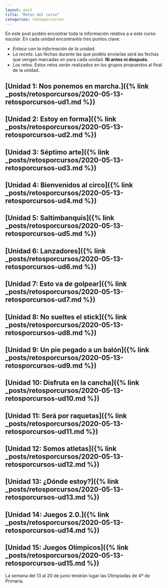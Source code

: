 ```yaml
---
layout: post
title: "Retos del curso"
categories: retosporcursos
---
```


En este post podéis encontrar toda la información relativa a a este curso escolar. En cada unidad encontraréis tres puntos clave:
* *Enlace con la información de la unidad*.
* *La receta*. Las fechas durante las que podéis enviarlas será las fechas que vengan marcadas en para cada unidad. **Ni antes ni después**.
* *Los retos*. Estos retos serán realizados en los grupos propuestos al final de la unidad.



## [Unidad 1: Nos ponemos en marcha.]({% link _posts/retosporcursos/2020-05-13-retosporcursos-ud1.md %})

## [Unidad 2: Estoy en forma]({% link _posts/retosporcursos/2020-05-13-retosporcursos-ud2.md %})

## [Unidad 3: Séptimo arte]({% link _posts/retosporcursos/2020-05-13-retosporcursos-ud3.md %})

## [Unidad 4: Bienvenidos al circo]({% link _posts/retosporcursos/2020-05-13-retosporcursos-ud4.md %})

## [Unidad 5: Saltimbanquis]({% link _posts/retosporcursos/2020-05-13-retosporcursos-ud5.md %})

## [Unidad 6: Lanzadores]({% link _posts/retosporcursos/2020-05-13-retosporcursos-ud6.md %})
       
## [Unidad 7: Esto va de golpear]({% link _posts/retosporcursos/2020-05-13-retosporcursos-ud7.md %})

## [Unidad 8: No sueltes el stick]({% link _posts/retosporcursos/2020-05-13-retosporcursos-ud8.md %})

## [Unidad 9: Un pie pegado a un balón]({% link _posts/retosporcursos/2020-05-13-retosporcursos-ud9.md %})

## [Unidad 10: Disfruta en la cancha]({% link _posts/retosporcursos/2020-05-13-retosporcursos-ud10.md %})

## [Unidad 11: Será por raquetas]({% link _posts/retosporcursos/2020-05-13-retosporcursos-ud11.md %})

## [Unidad 12: Somos atletas]({% link _posts/retosporcursos/2020-05-13-retosporcursos-ud12.md %})

## [Unidad 13: ¿Dónde estoy?]({% link _posts/retosporcursos/2020-05-13-retosporcursos-ud13.md %})

## [Unidad 14: Juegos 2.0.]({% link _posts/retosporcursos/2020-05-13-retosporcursos-ud14.md %})

## [Unidad 15: Juegos Olímpicos]({% link _posts/retosporcursos/2020-05-13-retosporcursos-ud15.md %})



La semana del 13 al 20 de junio tendrán lugar las Olimpiadas de 4º de Primaria. 










[Juegos 2.0.]:../../pdfs/Juegos2.0.-retos-4.pdf
[Plato en familia]:../../pdfs/danieledufis.github.io/pdfs/RECETA%20EN%20FAMILIA.pdf

